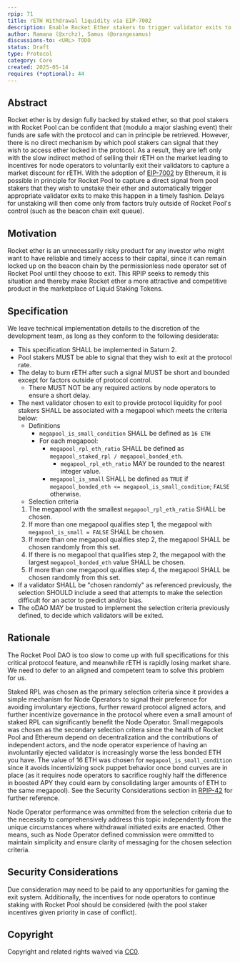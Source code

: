 ```yaml
---
rpip: 71
title: rETH Withdrawal liquidity via EIP-7002
description: Enable Rocket Ether stakers to trigger validator exits to access protocol liquidity for unstaking from Rocket Pool.
author: Ramana (@xrchz), Samus (@orangesamus)
discussions-to: <URL> TODO
status: Draft
type: Protocol
category: Core
created: 2025-05-14
requires (*optional): 44
---
```


## Abstract
Rocket ether is by design fully backed by staked ether, so that pool stakers with Rocket Pool can be confident that (modulo a major slashing event) their funds are safe with the protocol and can in principle be retrieved. However, there is no direct mechanism by which pool stakers can signal that they wish to access ether locked in the protocol. As a result, they are left only with the slow indirect method of selling their rETH on the market leading to incentives for node operators to voluntarily exit their validators to capture a market discount for rETH. With the adoption of [EIP-7002](https://eips.ethereum.org/EIPS/eip-7002) by Ethereum, it is possible in principle for Rocket Pool to capture a direct signal from pool stakers that they wish to unstake their ether and automatically trigger appropriate validator exits to make this happen in a timely fashion. Delays for unstaking will then come only from factors truly outside of Rocket Pool's control (such as the beacon chain exit queue).

## Motivation
Rocket ether is an unnecessarily risky product for any investor who might want to have reliable and timely access to their capital, since it can remain locked up on the beacon chain by the permissionless node operator set of Rocket Pool until they choose to exit. This RPIP seeks to remedy this situation and thereby make Rocket ether a more attractive and competitive product in the marketplace of Liquid Staking Tokens.

## Specification
We leave technical implementation details to the discretion of the development team, as long as they conform to the following desiderata:
- This specification SHALL be implemented in Saturn 2. 
- Pool stakers MUST be able to signal that they wish to exit at the protocol rate.
- The delay to burn rETH after such a signal MUST be short and bounded except for factors outside of protocol control.
    - There MUST NOT be any required actions by node operators to ensure a short delay.
- The next validator chosen to exit to provide protocol liquidity for pool stakers SHALL be associated with a megapool which meets the criteria below:
    - Definitions
        - `megapool_is_small_condition` SHALL be defined as `16 ETH`
        - For each megapool:
            - `megapool_rpl_eth_ratio` SHALL be defined as `megapool_staked_rpl / megapool_bonded_eth`.
                - `megapool_rpl_eth_ratio` MAY be rounded to the nearest integer value.
            - `megapool_is_small` SHALL be defined as `TRUE` if `megapool_bonded_eth <= megapool_is_small_condition`; `FALSE` otherwise.
    - Selection criteria
    1. The megapool with the smallest `megapool_rpl_eth_ratio` SHALL be chosen.
    2. If more than one megapool qualifies step 1, the megapool with `megapool_is_small = FALSE` SHALL be chosen.
    3. If more than one megapool qualifies step 2, the megapool SHALL be chosen randomly from this set. 
    4. If there is no megapool that qualifies step 2, the megapool with the largest `megapool_bonded_eth` value SHALL be chosen.
    5. If more than one megapool qualifies step 4, the megapool SHALL be chosen randomly from this set.
- If a validator SHALL be "chosen randomly" as referenced previously, the selection SHOULD include a seed that attempts to make the selection difficult for an actor to predict and/or bias.
- The oDAO MAY be trusted to implement the selection criteria previously defined, to decide which validators will be exited.

## Rationale
The Rocket Pool DAO is too slow to come up with full specifications for this critical protocol feature, and meanwhile rETH is rapidly losing market share. We need to defer to an aligned and competent team to solve this problem for us.

Staked RPL was chosen as the primary selection criteria since it provides a simple mechanism for Node Operators to signal their preference for avoiding involuntary ejections, further reward protocol aligned actors, and further incentivize governance in the protocol where even a small amount of staked RPL can significantly benefit the Node Operator.
Small megapools was chosen as the secondary selection critera since the health of Rocket Pool and Ethereum depend on decentralization and the contributions of independent actors, and the node operator experience of having an involuntarily ejected validator is increasingly worse the less bonded ETH you have. The value of 16 ETH was chosen for `megapool_is_small_condition` since it avoids incentivizing sock puppet behavior once bond curves are in place (as it requires node operators to sacrifice roughly half the difference in boosted APY they could earn by consolidating larger amounts of ETH to the same megapool). See the Security Considerations section in [RPIP-42](./RPIP-42.md) for further reference.

Node Operator performance was ommitted from the selection criteria due to the necessity to comprehensively address this topic independently from the unique circumstances where withdrawal initiated exits are enacted. Other means, such as Node Operator defined commission were ommitted to maintain simplicity and ensure clarity of messaging for the chosen selection criteria.

## Security Considerations
Due consideration may need to be paid to any opportunities for gaming the exit system. Additionally, the incentives for node operators to continue staking with Rocket Pool should be considered (with the pool staker incentives given priority in case of conflict).

## Copyright
Copyright and related rights waived via [CC0](https://creativecommons.org/publicdomain/zero/1.0/).
